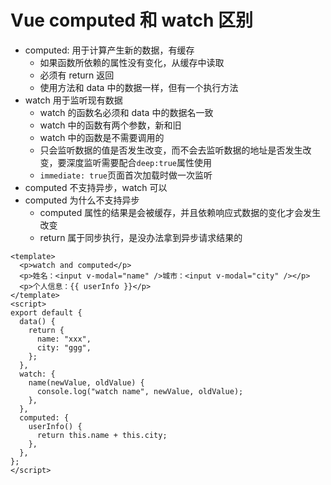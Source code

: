 # Vue computed 和 watch 区别

- computed: 用于计算产生新的数据，有缓存
  - 如果函数所依赖的属性没有变化，从缓存中读取
  - 必须有 return 返回
  - 使用方法和 data 中的数据一样，但有一个执行方法
- watch 用于监听现有数据
  - watch 的函数名必须和 data 中的数据名一致
  - watch 中的函数有两个参数，新和旧
  - watch 中的函数是不需要调用的
  - 只会监听数据的值是否发生改变，而不会去监听数据的地址是否发生改变，要深度监听需要配合`deep:true`属性使用
  - `immediate: true`页面首次加载时做一次监听
- computed 不支持异步，watch 可以
- computed 为什么不支持异步
  - computed 属性的结果是会被缓存，并且依赖响应式数据的变化才会发生改变
  - return 属于同步执行，是没办法拿到异步请求结果的

```vue
<template>
  <p>watch and computed</p>
  <p>姓名：<input v-modal="name" />城市：<input v-modal="city" /></p>
  <p>个人信息：{{ userInfo }}</p>
</template>
<script>
export default {
  data() {
    return {
      name: "xxx",
      city: "ggg",
    };
  },
  watch: {
    name(newValue, oldValue) {
      console.log("watch name", newValue, oldValue);
    },
  },
  computed: {
    userInfo() {
      return this.name + this.city;
    },
  },
};
</script>
```

